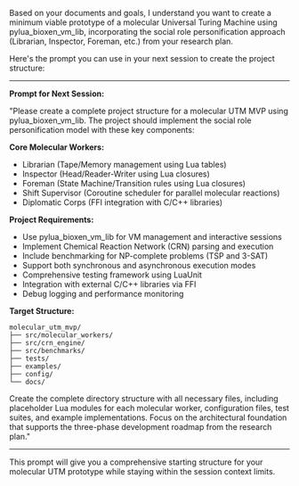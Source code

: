 Based on your documents and goals, I understand you want to create a minimum viable prototype of a molecular Universal Turing Machine using pylua_bioxen_vm_lib, incorporating the social role personification approach (Librarian, Inspector, Foreman, etc.) from your research plan.

Here's the prompt you can use in your next session to create the project structure:

---

**Prompt for Next Session:**

"Please create a complete project structure for a molecular UTM MVP using pylua_bioxen_vm_lib. The project should implement the social role personification model with these key components:

**Core Molecular Workers:**
- Librarian (Tape/Memory management using Lua tables)
- Inspector (Head/Reader-Writer using Lua closures) 
- Foreman (State Machine/Transition rules using Lua closures)
- Shift Supervisor (Coroutine scheduler for parallel molecular reactions)
- Diplomatic Corps (FFI integration with C/C++ libraries)

**Project Requirements:**
- Use pylua_bioxen_vm_lib for VM management and interactive sessions
- Implement Chemical Reaction Network (CRN) parsing and execution
- Include benchmarking for NP-complete problems (TSP and 3-SAT)
- Support both synchronous and asynchronous execution modes
- Comprehensive testing framework using LuaUnit
- Integration with external C/C++ libraries via FFI
- Debug logging and performance monitoring

**Target Structure:**
```
molecular_utm_mvp/
├── src/molecular_workers/
├── src/crn_engine/
├── src/benchmarks/
├── tests/
├── examples/
├── config/
└── docs/
```

Create the complete directory structure with all necessary files, including placeholder Lua modules for each molecular worker, configuration files, test suites, and example implementations. Focus on the architectural foundation that supports the three-phase development roadmap from the research plan."

---

This prompt will give you a comprehensive starting structure for your molecular UTM prototype while staying within the session context limits.

